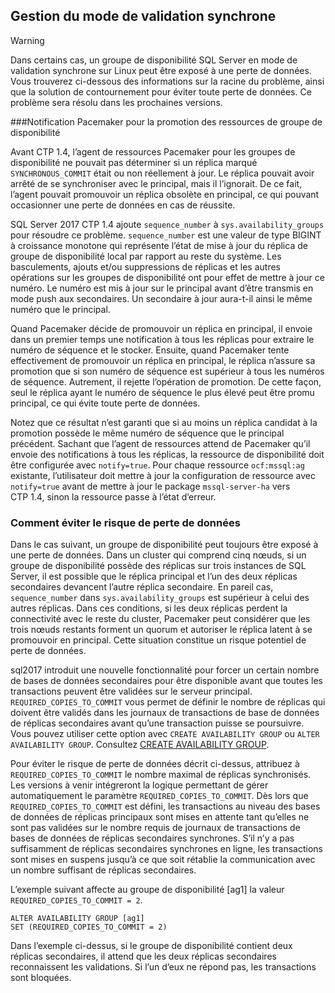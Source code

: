 ## <a name="managing-synchronous-commit-mode"></a>Gestion du mode de validation synchrone

>[!WARNING]
>Dans certains cas, un groupe de disponibilité SQL Server en mode de validation synchrone sur Linux peut être exposé à une perte de données. Vous trouverez ci-dessous des informations sur la racine du problème, ainsi que la solution de contournement pour éviter toute perte de données. Ce problème sera résolu dans les prochaines versions.

###<a name="pacemaker-notification-for-availability-group-resource-promotion"></a>Notification Pacemaker pour la promotion des ressources de groupe de disponibilité

Avant CTP 1.4, l’agent de ressources Pacemaker pour les groupes de disponibilité ne pouvait pas déterminer si un réplica marqué `SYNCHRONOUS_COMMIT` était ou non réellement à jour. Le réplica pouvait avoir arrêté de se synchroniser avec le principal, mais il l’ignorait. De ce fait, l’agent pouvait promouvoir un réplica obsolète en principal, ce qui pouvant occasionner une perte de données en cas de réussite. 

SQL Server 2017 CTP 1.4 ajoute `sequence_number` à `sys.availability_groups` pour résoudre ce problème. `sequence_number` est une valeur de type BIGINT à croissance monotone qui représente l’état de mise à jour du réplica de groupe de disponibilité local par rapport au reste du système. Les basculements, ajouts et/ou suppressions de réplicas et les autres opérations sur les groupes de disponibilité ont pour effet de mettre à jour ce numéro. Le numéro est mis à jour sur le principal avant d’être transmis en mode push aux secondaires. Un secondaire à jour aura-t-il ainsi le même numéro que le principal.

Quand Pacemaker décide de promouvoir un réplica en principal, il envoie dans un premier temps une notification à tous les réplicas pour extraire le numéro de séquence et le stocker. Ensuite, quand Pacemaker tente effectivement de promouvoir un réplica en principal, le réplica n’assure sa promotion que si son numéro de séquence est supérieur à tous les numéros de séquence. Autrement, il rejette l’opération de promotion. De cette façon, seul le réplica ayant le numéro de séquence le plus élevé peut être promu principal, ce qui évite toute perte de données.

Notez que ce résultat n’est garanti que si au moins un réplica candidat à la promotion possède le même numéro de séquence que le principal précédent. Sachant que l’agent de ressources attend de Pacemaker qu’il envoie des notifications à tous les réplicas, la ressource de disponibilité doit être configurée avec `notify=true`. Pour chaque ressource `ocf:mssql:ag` existante, l’utilisateur doit mettre à jour la configuration de ressource avec `notify=true` avant de mettre à jour le package `mssql-server-ha` vers CTP 1.4, sinon la ressource passe à l’état d’erreur. 

### <a name="how-to-avoid-potential-for-data-loss"></a>Comment éviter le risque de perte de données 

Dans le cas suivant, un groupe de disponibilité peut toujours être exposé à une perte de données. Dans un cluster qui comprend cinq nœuds, si un groupe de disponibilité possède des réplicas sur trois instances de SQL Server, il est possible que le réplica principal et l’un des deux réplicas secondaires devancent l’autre réplica secondaire. En pareil cas, `sequence_number` dans `sys.availability_groups` est supérieur à celui des autres réplicas. Dans ces conditions, si les deux réplicas perdent la connectivité avec le reste du cluster, Pacemaker peut considérer que les trois nœuds restants forment un quorum et autoriser le réplica latent à se promouvoir en principal. Cette situation constitue un risque potentiel de perte de données.

sql2017 introduit une nouvelle fonctionnalité pour forcer un certain nombre de bases de données secondaires pour être disponible avant que toutes les transactions peuvent être validées sur le serveur principal. `REQUIRED_COPIES_TO_COMMIT` vous permet de définir le nombre de réplicas qui doivent être validés dans les journaux de transactions de base de données de réplicas secondaires avant qu’une transaction puisse se poursuivre. Vous pouvez utiliser cette option avec `CREATE AVAILABILITY GROUP` ou `ALTER AVAILABILITY GROUP`. Consultez [CREATE AVAILABILITY GROUP](http://msdn.microsoft.com/library/ff878399.aspx).

Pour éviter le risque de perte de données décrit ci-dessus, attribuez à `REQUIRED_COPIES_TO_COMMIT` le nombre maximal de réplicas synchronisés. Les versions à venir intégreront la logique permettant de gérer automatiquement le paramètre `REQUIRED_COPIES_TO_COMMIT`.
Dès lors que `REQUIRED_COPIES_TO_COMMIT` est défini, les transactions au niveau des bases de données de réplicas principaux sont mises en attente tant qu’elles ne sont pas validées sur le nombre requis de journaux de transactions de bases de données de réplicas secondaires synchrones. S’il n’y a pas suffisamment de réplicas secondaires synchrones en ligne, les transactions sont mises en suspens jusqu’à ce que soit rétablie la communication avec un nombre suffisant de réplicas secondaires.

L’exemple suivant affecte au groupe de disponibilité [ag1] la valeur `REQUIRED_COPIES_TO_COMMIT = 2`. 

```Transact-SQL
ALTER AVAILABILITY GROUP [ag1]
SET (REQUIRED_COPIES_TO_COMMIT = 2)
```

Dans l’exemple ci-dessus, si le groupe de disponibilité contient deux réplicas secondaires, il attend que les deux réplicas secondaires reconnaissent les validations. Si l’un d’eux ne répond pas, les transactions sont bloquées.
